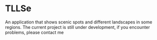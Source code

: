 # TLLSe
An application that shows scenic spots and different landscapes in some regions. The current project is still under development, if you encounter problems, please contact me
